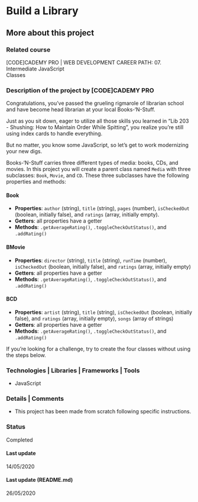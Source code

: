 # Build a Library

## More about this project

### Related course
[CODE]CADEMY PRO | WEB DEVELOPMENT CAREER PATH: 07. Intermediate JavaScript  
Classes

### Description of the project by [CODE]CADEMY PRO
Congratulations, you’ve passed the grueling rigmarole of librarian school and have become head librarian at your local Books-‘N-Stuff.

Just as you sit down, eager to utilize all those skills you learned in “Lib 203 - Shushing: How to Maintain Order While Spitting”, you realize you’re still using index cards to handle everything.

But no matter, you know some JavaScript, so let’s get to work modernizing your new digs.

Books-‘N-Stuff carries three different types of media: books, CDs, and movies. In this project you will create a parent class named `Media` with three subclasses: `Book`, `Movie`, and `CD`. These three subclasses have the following properties and methods:

#### Book  
- **Properties**: `author` (string), `title` (string), `pages` (number), `isCheckedOut` (boolean, initially false), and `ratings` (array, initially empty).  
- **Getters**: all properties have a getter  
- **Methods**: `.getAverageRating()`, `.toggleCheckOutStatus()`, and `.addRating()  `

#### BMovie  
- **Properties**: `director` (string), `title` (string), `runTime` (number), `isCheckedOut` (boolean, initially false), and `ratings` (array, initially empty)  
- **Getters**: all properties have a getter  
- **Methods**: `.getAverageRating()`, `.toggleCheckOutStatus()`, and `.addRating()  `

#### BCD  
- **Properties**: `artist` (string), `title` (string), `isCheckedOut` (boolean, initially false), and `ratings` (array, initially empty), `songs` (array of strings)  
- **Getters**: all properties have a getter  
- **Methods**: `.getAverageRating()`, `.toggleCheckOutStatus()`, and `.addRating()`  

If you’re looking for a challenge, try to create the four classes without using the steps below. 

### Technologies | Libraries | Frameworks | Tools  
- JavaScript

### Details | Comments
- This project has been made from scratch following specific instructions. 

### Status
Completed 

#### Last update
14/05/2020

#### Last update (README.md)
26/05/2020
